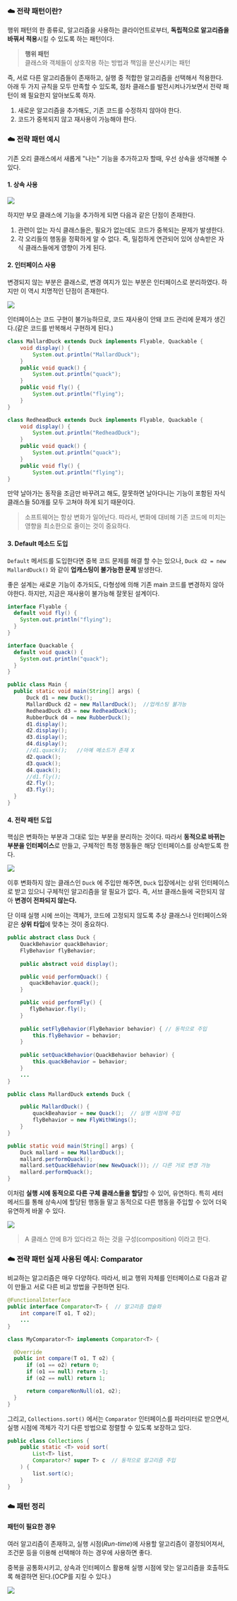 ### ☁️ 전략 패턴이란?
행위 패턴의 한 종류로, 알고리즘을 사용하는 클라이언트로부터, **독립적으로 알고리즘을 바꿔서 적용**시킬 수 있도록 하는 패턴이다.

> **행위 패턴**<br>
클래스와 객체들이 상호작용 하는 방법과 책임을 분산시키는 패턴

즉, 서로 다른 알고리즘들이 존재하고, 실행 중 적합한 알고리즘을 선택해서 적용한다. 아래 두 가지 규칙을 모두 만족할 수 있도록, 점차 클래스를 발전시켜나가보면서 전략 패턴이 왜 필요한지 알아보도록 하자.

1. 새로운 알고리즘을 추가해도, 기존 코드를 수정하지 않아야 한다.
2. 코드가 중복되지 않고 재사용이 가능해야 한다.
 
  
### ☁️ 전략 패턴 예시

기존 오리 클래스에서 새롭게 "나는" 기능을 추가하고자 할때, 우선 상속을 생각해볼 수 있다. 

#### 1. 상속 사용
<img src="https://user-images.githubusercontent.com/71436576/133380669-1b6e63f0-7d95-4c90-9898-6db33f595423.png" width=% height=%>

하지만 부모 클래스에 기능을 추가하게 되면 다음과 같은 단점이 존재한다. 

1. 관련이 없는 자식 클래스들은, 필요가 없는데도 코드가 중복되는 문제가 발생한다. 
2. 각 오리들의 행동을 정확하게 알 수 없다. 즉, 밀접하게 연관되어 있어 상속받은 자식 클래스들에게 영향이 가게 된다.

#### 2. 인터페이스 사용 

변경되지 않는 부분은 클래스로, 변경 여지가 있는 부분은  인터페이스로 분리하였다. 하지만 이 역시 치명적인 단점이 존재한다.

<img src="https://user-images.githubusercontent.com/71436576/133381998-b5c0e9e4-e7cc-4a27-aec8-a37284807efd.png" width=% height=%>

인터페이스는 코드 구현이 불가능하므로, 코드 재사용이 안돼 코드 관리에 문제가 생긴다.(같은 코드를 반복해서 구현하게 된다.) 

```java
class MallardDuck extends Duck implements Flyable, Quackable {
    void display() {
        System.out.println("MallardDuck");
    }
    public void quack() {
        System.out.println("quack");
    }
    public void fly() {
        System.out.println("flying");
    }
}

class RedheadDuck extends Duck implements Flyable, Quackable {
    void display() {
        System.out.println("RedheadDuck");
    }
    public void quack() {
        System.out.println("quack");
    }
    public void fly() {
        System.out.println("flying");
}
```

만약 날아가는 동작을 조금만 바꾸려고 해도, 잘못하면 날아다니는 기능이 포함된 자식 클래스들 50개를 모두 고쳐야 하게 되기 때문이다.

> 소프트웨어는 항상 변화가 일어난다. 따라서, 변화에 대비해 기존 코드에 미치는 영향을 최소한으로 줄이는 것이 중요하다. 

#### 3. Default 메소드 도입

`Default` 메서드를 도입한다면 중복 코드 문제를 해결 할 수는 있으나, `Duck d2 = new MallardDuck()` 와 같이 **업캐스팅이 불가능한 문제** 발생한다. 

좋은 설계는 새로운 기능이 추가되도, 다형성에 의해 기존 main 코드를 변경하지 않아야한다. 하지만, 지금은 재사용이 불가능해 잘못된 설계이다.


```java
interface Flyable {
  default void fly() {
    System.out.println("flying");
  }
}

interface Quackable {
  default void quack() {
    System.out.println("quack");
  }
}
```
```java
public class Main {
  public static void main(String[] args) {
      Duck d1 = new Duck();
      MallardDuck d2 = new MallardDuck();  //업캐스팅 불가능 
      RedheadDuck d3 = new RedheadDuck();
      RubberDuck d4 = new RubberDuck();
      d1.display();
      d2.display();
      d3.display();
      d4.display();
      //d1.quack();   //아예 메소드가 존재 X
      d2.quack();
      d3.quack();
      d4.quack();
      //d1.fly();
      d2.fly();
      d3.fly();
  }
}
```


#### 4. 전략 패턴 도입

핵심은 변화하는 부분과 그대로 있는 부분을 분리하는 것이다.  따라서 **동적으로 바뀌는 부분을 인터페이스**로 만들고, 구체적인 특정 행동들은 해당 인터페이스를 상속받도록 한다. 

<img src="https://user-images.githubusercontent.com/71436576/133384918-75f85c77-b800-40e5-9db0-4d7700f44de4.png" width=% height=%>


이후 변화하지 않는 클래스인 `Duck` 에 주입만 해주면, `Duck` 입장에서는 상위 인터페이스로 받고 있으니 구체적인 알고리즘을 알 필요가 없다. 즉, 서브 클래스들에 국한되지 않아 **변경이 전파되지 않는다.**

단 이때 실행 시에 쓰이는 객체가, 코드에 고정되지 않도록 추상 클래스나 인터페이스와 같은 **상위 타입**에 맞추는 것이 중요하다. 


```java
public abstract class Duck {
    QuackBehavior quackBehavior;
    FlyBehavior flyBehavior;
    
    public abstract void display();

    public void performQuack() {
       quackBehavior.quack();
    }

    public void performFly() {
       flyBehavior.fly();
    }
    
    public setFlyBehavior(FlyBehavior behavior) { // 동적으로 주입
    	this.flyBehavior = behavior;
    }
    
    public setQuackBehavior(QuackBehavior behavior) {	
        this.quackBehavior = behavior;
    }
    ...
}
```

```java
public class MallardDuck extends Duck {

	public MallardDuck() {
    	quackBeahavior = new Quack();  // 실행 시점에 주입
        flyBehavior = new FlyWithWings();
    }
}
```

```java
public static void main(String[] args) {
	Duck mallard = new MallardDuck();
    mallard.performQuack();
    mallard.setQuackBehavior(new NewQuack()); // 다른 거로 변경 가능
    mallard.performQuack();
}
```

이처럼 **실행 시에 동적으로 다른 구체 클래스들을 할당**할 수 있어, 유연하다. 특히 세터 메서드를 통해 상속시에 할당된 행동들 말고 동적으로 다른 행동을 주입할 수 있어 더욱 유연하게 바꿀 수 있다.

<img src="https://user-images.githubusercontent.com/71436576/133384936-9d626612-e13e-4fd5-885a-65f67a14f0c7.png" width=% height=%>

> A 클래스 안에 B가 있다라고 하는 것을 구성(composition) 이라고 한다. 

### ☁️ 전략 패턴 실제 사용된 예시: Comparator

비교하는 알고리즘은 매우 다양하다. 따라서, 비교 행위 자체를 인터페이스로 다음과 같이 만들고 서로 다른 비교 방법을 구현하면 된다.

```java
@FunctionalInterface
public interface Comparator<T> {  // 알고리즘 캡슐화
    int compare(T o1, T o2);
    ...
}
```

```java
class MyComparator<T> implements Comparator<T> {

  @Override
  public int compare(T o1, T o2) {
      if (o1 == o2) return 0;
      if (o1 == null) return -1;
      if (o2 == null) return 1;

      return compareNonNull(o1, o2);
  }
}
```

그리고, `Collections.sort()` 에서는 `Comparator` 인터페이스를 파라미터로 받으면서, 실행 시점에 객체가 각기 다른 방법으로 정렬할 수 있도록 보장하고 있다.

```java
public class Collections {
    public static <T> void sort(
    	List<T> list, 
        Comparator<? super T> c  // 동적으로 알고리즘 주입
    ) {
        list.sort(c);
    }
}
```

### ☁️  패턴 정리

#### 패턴이 필요한 경우

여러 알고리즘이 존재하고, 실행 시점(_Run-time_)에 사용할 알고리즘이 결정되어져서, 조건문 등을 이용해 선택해야 하는 경우에 사용하면 좋다.

중복을 공통화시키고, 상속과 인터페이스 활용해 실행 시점에 맞는 알고리즘을 호출하도록 해결하면 된다.(OCP를 지킬 수 있다.)
  

![](https://velog.velcdn.com/images/semi-cloud/post/bf77eb09-373f-4353-ab5f-78f671337b8d/image.png)
